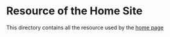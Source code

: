 # Resource of the Home Site
This directory contains all the resource used by the [home page](https://kjslibs.github.io)
